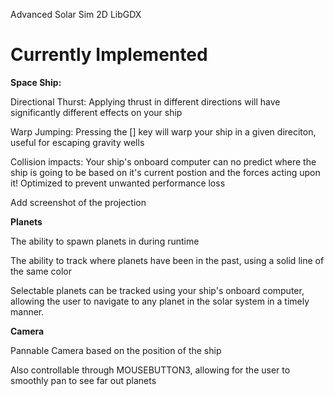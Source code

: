 Advanced Solar Sim 2D LibGDX

# Currently Implemented
   
  **Space Ship:**
   
   Directional Thurst: Applying thrust in different directions will have significantly different effects on your ship
   
   Warp Jumping: Pressing the [] key will warp your ship in a given direciton, useful for escaping gravity wells

   Collision impacts: Your ship's onboard computer can no predict where the ship is going to be based on it's current postion and the forces acting upon it!
   Optimized to prevent unwanted performance loss

   Add screenshot of the projection



   **Planets**

   The ability to spawn planets in during runtime

   The ability to track where planets have been in the past, using a solid line of the same color

   Selectable planets can be tracked using your ship's onboard computer, allowing the user to navigate to any planet in the solar system in a timely manner.
   
   **Camera**

   Pannable Camera based on the position of the ship

   Also controllable through MOUSEBUTTON3, allowing for the user to smoothly pan to see far out planets
